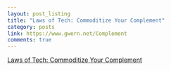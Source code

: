 ```yaml
---
layout: post_listing
title: "Laws of Tech: Commoditize Your Complement"
category: posts
link: https://www.gwern.net/Complement
comments: true
---
```


[Laws of Tech: Commoditize Your Complement](https://www.gwern.net/Complement)
